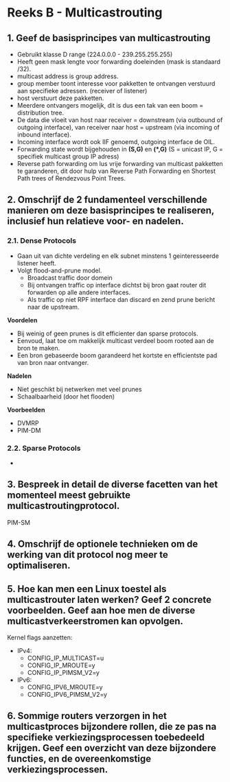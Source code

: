 # Reeks B - Multicastrouting
## 1. Geef de basisprincipes van multicastrouting
* Gebruikt klasse D range (224.0.0.0 - 239.255.255.255)
* Heeft geen mask lengte voor forwarding doeleinden (mask is standaard /32).
* multicast address is group address.
* group member toont interesse voor pakketten te ontvangen verstuurd aan specifieke adressen. (receiver of listener)
* host verstuurt deze pakketten.
* Meerdere ontvangers mogelijk, dit is dus een tak van een boom = distribution tree.
* De data die vloeit van host naar receiver = downstream (via outbound of outgoing interface), van receiver naar host = upstream (via incoming of inbound interface).
* Incoming interface wordt ook IIF genoemd, outgoing interface de OIL.
* Forwarding state wordt bijgehouden in **(S,G)** en **(*,G)** (S = unicast IP, G = specifiek multicast group IP adress)
* Reverse path forwarding om lus vrije forwarding van multicast pakketten te garanderen, dit door hulp van Reverse Path Forwarding en Shortest Path trees of Rendezvous Point Trees.

## 2. Omschrijf de 2 fundamenteel verschillende manieren om deze basisprincipes te realiseren, inclusief hun relatieve voor- en nadelen.
### 2.1. Dense Protocols
* Gaan uit van dichte verdeling en elk subnet minstens 1 geinteresseerde listener heeft.
* Volgt flood-and-prune model. 
    * Broadcast traffic door domein
    * Bij ontvangen traffic op interface dichtst bij bron gaat router dit forwarden op alle andere interfaces.
    * Als traffic op niet RPF interface dan discard en zend prune bericht naar de upstream.

**Voordelen**
* Bij weinig of geen prunes is dit efficienter dan sparse protocols.
* Eenvoud, laat toe om makkelijk multicast verdeel boom rooted aan de bron te maken.
* Een bron gebaseerde boom garandeerd het kortste en efficientste pad van bron naar ontvanger.

**Nadelen**
* Niet geschikt bij netwerken met veel prunes
* Schaalbaarheid (door het flooden)

**Voorbeelden**
* DVMRP
* PIM-DM

### 2.2. Sparse Protocols
* 

## 3. Bespreek in detail de diverse facetten van het momenteel meest gebruikte multicastroutingprotocol.
PIM-SM
## 4. Omschrijf de optionele technieken om de werking van dit protocol nog meer te optimaliseren.
## 5. Hoe kan men een Linux toestel als multicastrouter laten werken? Geef 2 concrete voorbeelden. Geef aan hoe men de diverse multicastverkeerstromen kan opvolgen.
Kernel flags aanzetten:
* IPv4: 
    * CONFIG_IP_MULTICAST=u
    * CONFIG_IP_MROUTE=y
    * CONFIG_IP_PIMSM_V2=y
* IPv6:
    * CONFIG_IPV6_MROUTE=y
    * CONFIG_IPV6_PIMSM_V2=y


## 6. Sommige routers verzorgen in het multicastproces bijzondere rollen, die ze pas na specifieke verkiezingsprocessen toebedeeld krijgen. Geef een overzicht van deze bijzondere functies, en de overeenkomstige verkiezingsprocessen.
